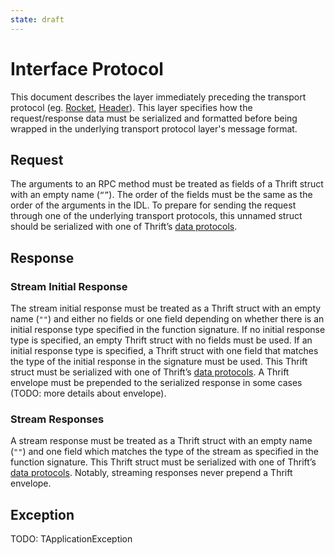 ```yaml
---
state: draft
---
```


# Interface Protocol

This document describes the layer immediately preceding the transport protocol (eg. [Rocket](rocket.md), [Header](header.md)). This layer specifies how the request/response data must be serialized and formatted before being wrapped in the underlying transport protocol layer's message format.

## Request

The arguments to an RPC method must be treated as fields of a Thrift struct with an empty name (`“”`). The order of the fields must be the same as the order of the arguments in the IDL. To prepare for sending the request through one of the underlying transport protocols, this unnamed struct should be serialized with one of Thrift’s [data protocols](data).

## Response

### Stream Initial Response

The stream initial response must be treated as a Thrift struct with an empty name (`""`) and either no fields or one field depending on whether there is an initial response type specified in the function signature. If no initial response type is specified, an empty Thrift struct with no fields must be used. If an initial response type is specified, a Thrift struct with one field that matches the type of the initial response in the signature must be used. This Thrift struct must be serialized with one of Thrift’s [data protocols](data). A Thrift envelope must be prepended to the serialized response in some cases (TODO: more details about envelope).

### Stream Responses

A stream response must be treated as a Thrift struct with an empty name (`""`) and one field which matches the type of the stream as specified in the function signature. This Thrift struct must be serialized with one of Thrift’s [data protocols](data). Notably, streaming responses never prepend a Thrift envelope.

## Exception

TODO: TApplicationException
